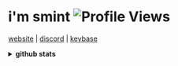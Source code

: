 
# i'm smint ![Profile Views](https://komarev.com/ghpvc/?username=smintf&style=circle) <br>

<a href="https://smint.cf" target="_blank"> website</a>  |
<a href="https://discordid.netlify.app/?id=543813353454436368" target="_blank">discord</a>  |
<a href="https://keybase.io/smintf" target="_blank">keybase</a>          

<details>
<summary><strong>github stats</strong></summary>

#### streak
![GitHub Streak](http://github-readme-streak-stats.herokuapp.com?user=smintf&background=7FCFDD&ring=3693DD&fire=3693DD&currStreakNum=000000&currStreakLabel=3693DD)](https://git.io/streak-stats)

#### metrics
![Metrics](https://github.com/smintf/smintf/blob/master/github-metrics.svg)

#### discord
[![Discord Status](https://lanyard.cnrad.dev/api/543813353454436368?theme=dark&animated=true&borderRadius=10px&idleMessage=Neverlack.&hideBadges=true)](https://discord.com/users/543813353454436368)

</details>
